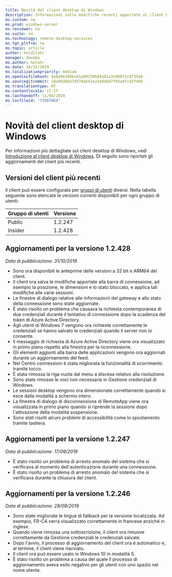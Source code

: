 ```yaml
---
title: Novità del client desktop di Windows
description: Informazioni sulle modifiche recenti apportate al client Desktop remoto per Windows Desktop
ms.custom: na
ms.prod: windows-server
ms.reviewer: na
ms.suite: na
ms.technology: remote-desktop-services
ms.tgt_pltfrm: na
ms.topic: article
author: heidilohr
manager: daveba
ms.author: helohr
ms.date: 10/31/2019
ms.localizationpriority: medium
ms.openlocfilehash: 6a8e66398bc61a69250b84101a3cb66f2c8f3548
ms.sourcegitcommit: 1da993bbb7d578a542e224dde07f93adfcd2f489
ms.translationtype: HT
ms.contentlocale: it-IT
ms.lasthandoff: 11/04/2019
ms.locfileid: "73567064"
---
```

# <a name="whats-new-in-the-windows-desktop-client"></a>Novità del client desktop di Windows

Per informazioni più dettagliate sul client desktop di Windows, vedi [Introduzione al client desktop di Windows](windowsdesktop.md). Di seguito sono riportati gli aggiornamenti del client più recenti.

## <a name="latest-client-versions"></a>Versioni del client più recenti

Il client può essere configurato per [gruppi di utenti](windowsdesktop-admin.md#configure-user-groups) diversi. Nella tabella seguente sono elencate le versioni correnti disponibili per ogni gruppo di utenti:

|Gruppo di utenti |Versione  |
|-----------|---------|
|Public     |1.2.247  |
|Insider    |1.2.428  |

## <a name="updates-for-version-12428"></a>Aggiornamenti per la versione 1.2.428

*Data di pubblicazione: 31/10/2019*

- Sono ora disponibili le anteprime delle versioni a 32 bit e ARM64 del client.
- Il client ora salva le modifiche apportate alla barra di connessione, ad esempio la posizione, le dimensioni e lo stato bloccato, e applica tali modifiche alle varie sessioni.
- Le finestre di dialogo relative alle informazioni del gateway e allo stato della connessione sono state aggiornate.
- È stato risolto un problema che causava la richiesta contemporanea di due credenziali durante il tentativo di connessione dopo la scadenza del token di Azure Active Directory.
- Agli utenti di Windows 7 vengono ora richieste correttamente le credenziali se hanno salvato le credenziali quando il server non lo consente.
- Il messaggio di richiesta di Azure Active Directory viene ora visualizzato in primo piano rispetto alla finestra per la riconnessione.
- Gli elementi aggiunti alla barra delle applicazioni vengono ora aggiornati durante un aggiornamento del feed.
- Nel Centro connessioni è stata migliorata la funzionalità di scorrimento tramite tocco.
- È stata rimossa la riga vuota dal menu a discesa relativo alla risoluzione.
- Sono state rimosse le voci non necessarie in Gestione credenziali di Windows.
- Le sessioni desktop vengono ora dimensionate correttamente quando si esce dalla modalità a schermo intero.
- La finestra di dialogo di disconnessione di RemoteApp viene ora visualizzata in primo piano quando si riprende la sessione dopo l'attivazione della modalità sospensione.
- Sono stati risolti alcuni problemi di accessibilità come lo spostamento tramite tastiera.

## <a name="updates-for-version-12247"></a>Aggiornamenti per la versione 1.2.247

*Data di pubblicazione: 17/09/2019*

- È stato risolto un problema di arresto anomalo del sistema che si verificava al momento dell'autenticazione durante una connessione.
- È stato risolto un problema di arresto anomalo del sistema che si verificava durante la chiusura del client.

## <a name="updates-for-version-12246"></a>Aggiornamenti per la versione 1.2.246

*Data di pubblicazione: 28/08/2019*

- Sono state migliorate le lingue di fallback per la versione localizzata. Ad esempio, FR-CA verrà visualizzato correttamente in francese anziché in inglese.
- Quando viene rimossa una sottoscrizione, il client ora rimuove correttamente da Gestione credenziali le credenziali salvate.
- Dopo l'avvio, il processo di aggiornamento del client ora è automatico e, al termine, il client viene riavviato.
- Il client ora può essere usato in Windows 10 in modalità S.
- È stato risolto un problema a causa del quale il processo di aggiornamento aveva esito negativo per gli utenti con uno spazio nel nome utente.
